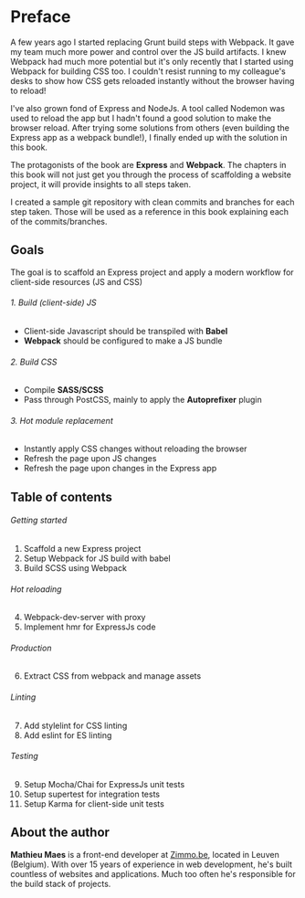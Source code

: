 # Preface

A few years ago I started replacing Grunt build steps with Webpack. It gave my team much more power and control over
 the JS build artifacts. I knew Webpack had much more potential but it's only recently that I started using Webpack
  for building CSS too. I couldn't resist running to my colleague's desks to show how CSS gets reloaded instantly
   without the browser having to reload!
 
I've also grown fond of Express and NodeJs. A tool called Nodemon was used to reload the app but I hadn't found a good 
solution to make the browser reload. After trying some solutions from others (even building the Express app as a
webpack bundle!), I finally ended up with the solution in this book.

The protagonists of the book are **Express** and **Webpack**. The chapters in this book will not just get you through
 the process of scaffolding a website project, it will provide insights to all steps taken.

I created a sample git repository with clean commits and branches for each step taken. Those will be used as a reference
in this book explaining each of the commits/branches.

## Goals

The goal is to scaffold an Express project and apply a modern workflow for client-side resources (JS and CSS)

###### 1. Build (client-side) JS
- Client-side Javascript should be transpiled with **Babel**
- **Webpack** should be configured to make a JS bundle

###### 2. Build CSS
- Compile **SASS/SCSS**
- Pass through PostCSS, mainly to apply the **Autoprefixer** plugin

###### 3. Hot module replacement
- Instantly apply CSS changes without reloading the browser
- Refresh the page upon JS changes
- Refresh the page upon changes in the Express app

## Table of contents

###### Getting started
1. Scaffold a new Express project
2. Setup Webpack for JS build with babel
3. Build SCSS using Webpack

###### Hot reloading
4. Webpack-dev-server with proxy
5. Implement hmr for ExpressJs code

###### Production
6. Extract CSS from webpack and manage assets

###### Linting
7. Add stylelint for CSS linting
8. Add eslint for ES linting

###### Testing
9. Setup Mocha/Chai for ExpressJs unit tests
10. Setup supertest for integration tests
11. Setup Karma for client-side unit tests

## About the author
**Mathieu Maes** is a front-end developer at [Zimmo.be](https://www.zimmo.be/), located in Leuven (Belgium). With over
15 years of experience in web development, he's built countless of websites and applications. Much too often he's
 responsible for the build stack of projects.

